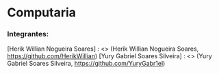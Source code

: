 # Computaria

### Integrantes:
[Herik Willian Nogueira Soares] : <> (Herik Willian Nogueira Soares, https://github.com/HerikWillian)
[Yury Gabriel Soares Silveira] : <> (Yury Gabriel Soares Silveira, https://github.com/YuryGabr1el)